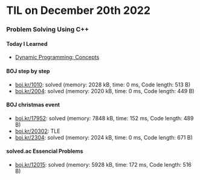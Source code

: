 # **TIL on December 20th 2022**
### Problem Solving Using C++
#### Today I Learned
- [Dynamic Programming: Concepts](../../../Computer%20Science/Algorithm/dp-2-12-14-2022.md)

#### BOJ step by step
- [boj.kr/1010](../../../Problem%20Solving/boj/1010-12-20-2022.cpp): solved (memory: 2028 kB, time: 0 ms, Code length: 513 B)
- [boj.kr/2004](../../../Problem%20Solving/boj/2004-12-20-2022.cpp): solved (memory: 2020 kB, time: 0 ms, Code length: 449 B)

#### BOJ christmas event
- [boj.kr/17952](../../../Problem%20Solving/boj/17952-12-20-2022.cpp): solved (memory: 7848 kB, time: 152 ms, Code length: 489 B)
- [boj.kr/20302](../../../Problem%20Solving/boj/20302-12-17-2022.cpp): TLE
- [boj.kr/2304](../../../Problem%20Solving/boj/2304-12-20-2022.cpp): solved (memory: 2024 kB, time: 0 ms, Code length: 671 B)

#### solved.ac Essencial Problems
- [boj.kr/12015](../../../Problem%20Solving/boj/solvedac/12015-12-14-2022.cpp): solved (memory: 5928 kB, time: 172 ms, Code length: 516 B)
